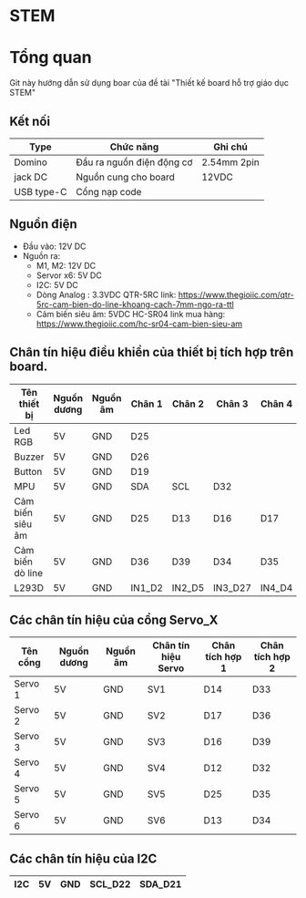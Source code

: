 # STEM
# Tổng quan
Git này hướng dẫn sử dụng boar của đề tài "Thiết kế board hỗ trợ giáo dục STEM"

## Kết nối 
|Type       |Chức năng                                |Ghi chú                    |
|-----------|-----------------------------------------|-----------                |
|Domino     |Đầu ra nguồn điện động cơ                |2.54mm 2pin                |
|jack DC    |Nguồn cung cho board                     |12VDC                      |
|USB type-C |Cổng nạp code                            |                           |

## Nguồn điện
- Đầu vào: 12V DC 
- Nguồn ra: 
    + M1, M2: 12V DC
    + Servor x6: 5V DC
    + I2C: 5V DC
    + Dòng Analog : 3.3VDC QTR-5RC    link: https://www.thegioiic.com/qtr-5rc-cam-bien-do-line-khoang-cach-7mm-ngo-ra-ttl
    + Cảm biến siêu âm: 5VDC HC-SR04  link mua hàng: https://www.thegioiic.com/hc-sr04-cam-bien-sieu-am
## Chân tín hiệu điều khiển của thiết bị tích hợp trên board.

|Tên thiết bị          |Nguồn dương  | Nguồn âm |  Chân 1 |  Chân 2 |  Chân 3 |  Chân 4  |  Chân 5 |  Chân 6 |  
|-----------           |-------------|----------|---------|---------|---------|----------|---------|---------| 
|Led RGB               |     5V      |    GND   |   D25   |         |         |          |         |         |                      
|Buzzer                |     5V      |    GND   |   D26   |         |         |          |         |         |         
|Button                |     5V      |    GND   |   D19   |         |         |          |         |         |                                          
|MPU                   |     5V      |    GND   |   SDA   |   SCL   |    D32  |          |         |         |       
|Cảm biến siêu âm      |     5V      |    GND   |   D25   |   D13   |   D16   |   D17    |         |         |         
|Cảm biến dò line      |     5V      |    GND   |   D36   |   D39   |   D34   |   D35    |         |         |        
|L293D                 |     5V      |    GND   | IN1_D2  |  IN2_D5 | IN3_D27 |  IN4_D4  | EN1_D23 | EN2_D15 | 

## Các chân tín hiệu của cổng Servo_X
|Tên cổng   |Nguồn dương|Nguồn âm |Chân tín hiệu Servo |Chân tích hợp 1|Chân tích hợp 2|
|-----------|-----------|----------|-------------------|---------------|---------------|
|Servo 1    |5V         |GND       |SV1                |D14            |D33            |
|Servo 2    |5V         |GND       |SV2                |D17            |D36            |
|Servo 3    |5V         |GND       |SV3                |D16            |D39            |
|Servo 4    |5V         |GND       |SV4                |D12            |D32            |
|Servo 5    |5V         |GND       |SV5                |D25            |D35            |
|Servo 6    |5V         |GND       |SV6                |D13            |D34            |

## Các chân tín hiệu của I2C
|I2C     |5V      |GND    |SCL_D22     |SDA_D21    |
|--------|--------|-------|------------|-----------|



